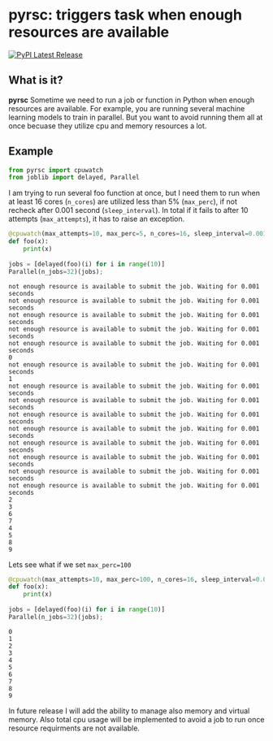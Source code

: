 # pyrsc: triggers task when enough resources are available
[![PyPI Latest Release](https://img.shields.io/pypi/v/pandas.svg)](https://pypi.org/project/diclass/)

## What is it?

**pyrsc** Sometime we need to run a job or function in Python when enough resources are available. For example, you are running several machine learning models to train in parallel. But you want to avoid running them all at once becuase they utilize cpu and memory resources a lot.

## Example


```python
from pyrsc import cpuwatch
from joblib import delayed, Parallel
```

I am trying to run several foo function at once, but I need them to run when at least 16 cores (`n_cores`) are utilized less than 5% (`max_perc`), if not recheck after 0.001 second (`sleep_interval`). In total if it fails to after 10 attempts (`max_attempts`), it has to raise an exception.


```python
@cpuwatch(max_attempts=10, max_perc=5, n_cores=16, sleep_interval=0.001)
def foo(x):
    print(x)
    
jobs = [delayed(foo)(i) for i in range(10)]
Parallel(n_jobs=32)(jobs);
```

    not enough resource is available to submit the job. Waiting for 0.001 seconds
    not enough resource is available to submit the job. Waiting for 0.001 seconds
    not enough resource is available to submit the job. Waiting for 0.001 seconds
    not enough resource is available to submit the job. Waiting for 0.001 seconds
    not enough resource is available to submit the job. Waiting for 0.001 seconds
    0
    not enough resource is available to submit the job. Waiting for 0.001 seconds
    1
    not enough resource is available to submit the job. Waiting for 0.001 seconds
    not enough resource is available to submit the job. Waiting for 0.001 seconds
    not enough resource is available to submit the job. Waiting for 0.001 seconds
    not enough resource is available to submit the job. Waiting for 0.001 seconds
    not enough resource is available to submit the job. Waiting for 0.001 seconds
    not enough resource is available to submit the job. Waiting for 0.001 seconds
    not enough resource is available to submit the job. Waiting for 0.001 seconds
    not enough resource is available to submit the job. Waiting for 0.001 seconds
    2
    3
    6
    7
    4
    5
    8
    9


Lets see what if we set `max_perc=100`


```python
@cpuwatch(max_attempts=10, max_perc=100, n_cores=16, sleep_interval=0.001)
def foo(x):
    print(x)
    
jobs = [delayed(foo)(i) for i in range(10)]
Parallel(n_jobs=32)(jobs);
```

    0
    1
    2
    3
    4
    5
    6
    7
    8
    9


In future release I will add the ability to manage also memory and virtual memory. Also total cpu usage will be implemented to avoid a job to run once resource requirments are not available.


```python

```
